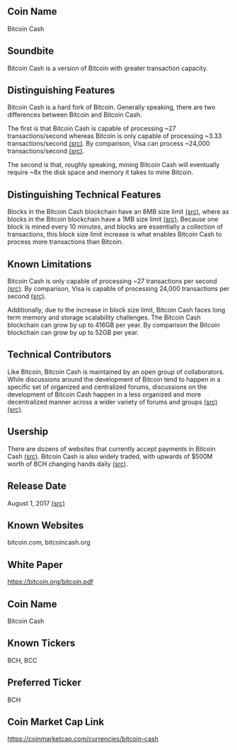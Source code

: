 ## Coin Name

Bitcoin Cash

## Soundbite

Bitcoin Cash is a version of Bitcoin with greater transaction capacity. 

## Distinguishing Features

Bitcoin Cash is a hard fork of Bitcoin. Generally speaking, there are two differences between Bitcoin and Bitcoin Cash. 

The first is that Bitcoin Cash is capable of processing ~27 transactions/second whereas Bitcoin is only capable of processing ~3.33 transactions/second [(src)](https://bitcoin.stackexchange.com/questions/71346/whats-the-difference-between-btc-and-bch-transaction-capacity/71347#71347). By comparison, Visa can process ~24,000 transactions/second [(src)](https://usa.visa.com/run-your-business/small-business-tools/retail.html).

The second is that, roughly speaking, mining Bitcoin Cash will eventually require ~8x the disk space and memory it takes to mine Bitcoin.

## Distinguishing Technical Features

Blocks in the Bitcoin Cash blockchain have an 8MB size limit [(src)](https://en.wikipedia.org/wiki/Bitcoin_Cash#Launch), where as blocks in the Bitcoin blockchain have a 1MB size limit [(src)](https://en.bitcoin.it/wiki/Block_size_limit_controversy). Because one block is mined every 10 minutes, and blocks are essentially a collection of transactions, this block size limit increase is what enables Bitcoin Cash to process more transactions than Bitcoin.

## Known Limitations

Bitcoin Cash is only capable of processing ~27 transactions per second [(src)](https://bitcoin.stackexchange.com/questions/71346/whats-the-difference-between-btc-and-bch-transaction-capacity/71347#71347). By comparison, Visa is capable of processing 24,000 transactions per second [(src)](https://usa.visa.com/run-your-business/small-business-tools/retail.html).

Additionally, due to the increase in block size limit, Bitcoin Cash faces long term memory and storage scalability challenges. The Bitcoin Cash blockchain can grow by up to 416GB per year. By comparison the Bitcoin blockchain can grow by up to 52GB per year.

## Technical Contributors

Like Bitcoin, Bitcoin Cash is maintained by an open group of collaborators. While discussions around the development of Bitcoin tend to happen in a specific set of organized and centralized forums, discussions on the development of Bitcoin Cash happen in a less organized and more decentralized manner across a wider variety of forums and groups [(src)](https://www.reddit.com/r/btc/comments/7o9s4u/where_does_bitcoin_cash_development_discussion/) [(src)](https://www.reddit.com/r/btc/comments/6rj5eb/where_is_bitcoin_cash_github/). 

## Usership

There are dozens of websites that currently accept payments in Bitcoin Cash [(src)](https://acceptbitcoin.cash/). Bitcoin Cash is also widely traded, with upwards of $500M worth of BCH changing hands daily [(src)](https://coinmarketcap.com/currencies/bitcoin-cash/).

## Release Date

August 1, 2017 [(src)](https://en.wikipedia.org/wiki/Bitcoin_Cash)

## Known Websites

bitcoin.com, bitcoincash.org

## White Paper

https://bitcoin.org/bitcoin.pdf

## Coin Name

Bitcoin Cash

## Known Tickers

BCH, BCC

## Preferred Ticker

BCH

## Coin Market Cap Link

https://coinmarketcap.com/currencies/bitcoin-cash


